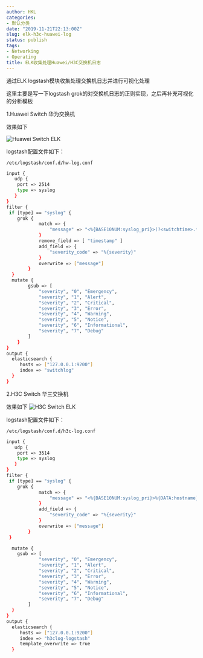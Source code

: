 ```yaml
---
author: HKL
categories:
- 默认分类
date: "2019-11-21T22:13:00Z"
slug: elk-h3c-huawei-log
status: publish
tags:
- Networking
- Operating
title: ELK收集处理Huawei/H3C交换机日志
---
```


通过ELK logstash模块收集处理交换机日志并进行可视化处理

这里主要是写一下logstash grok的对交换机日志的正则实现，之后再补充可视化的分析模板

1.Huawei Switch 华为交换机

效果如下

<!--more-->

![Huawei Switch ELK][1]

logstash配置文件如下：

`/etc/logstash/conf.d/hw-log.conf`
```bash
input {
   udp {
    port => 2514
    type => syslog 
   }
}
filter {
 if [type] == "syslog" {
 	grok {
            match => {
                "message" => "<%{BASE10NUM:syslog_pri}>(?<switchtime>.*) %{DATA:hostname} %{DATA:ddModuleName}/%{POSINT:severity}/%{DATA:Brief}:%{GREEDYDATA:message}"
            }
            remove_field => [ "timestamp" ]
            add_field => {
                "severity_code" => "%{severity}"
            }
            overwrite => ["message"]
        }
  }
  mutate {
        gsub => [
            "severity", "0", "Emergency",
            "severity", "1", "Alert",
            "severity", "2", "Critical",
            "severity", "3", "Error",
            "severity", "4", "Warning",
            "severity", "5", "Notice",
            "severity", "6", "Informational",
            "severity", "7", "Debug"
        ]
    }
}
output {
  elasticsearch {
     hosts => ["127.0.0.1:9200"]
     index => "switchlog"
  }
}

```

2.H3C Switch 华三交换机

效果如下
![H3C Switch ELK][2]

logstash配置文件如下：

`/etc/logstash/conf.d/h3c-log.conf`
```bash
input {
   udp {
    port => 3514
    type => syslog 
   }
}
filter {
 if [type] == "syslog" {
    grok {
            match => {
                "message" => "<%{BASE10NUM:syslog_pri}>%{DATA:hostname} %%%{DATA:vvmodule}/%{POSINT:severity}/%{DATA:digest}: %{GREEDYDATA:message}"
            }
            add_field => {
                "severity_code" => "%{severity}"
            }
            overwrite => ["message"]
        }     
 }

  mutate {
    gsub => [
            "severity", "0", "Emergency",
            "severity", "1", "Alert",
            "severity", "2", "Critical",
            "severity", "3", "Error",
            "severity", "4", "Warning",
            "severity", "5", "Notice",
            "severity", "6", "Informational",
            "severity", "7", "Debug"
        ]  
  }
}
output {
  elasticsearch {
     hosts => ["127.0.0.1:9200"]
     index => "h3clog-logstash"
     template_overwrite => true
  }

```

  [1]: https://cdn.jsdelivr.net/gh/hkl0/blog-photo/2019/11/gs9rnjtshh.png
  [2]: https://cdn.jsdelivr.net/gh/hkl0/blog-photo/2019/11/o4fgoj6hny.png
